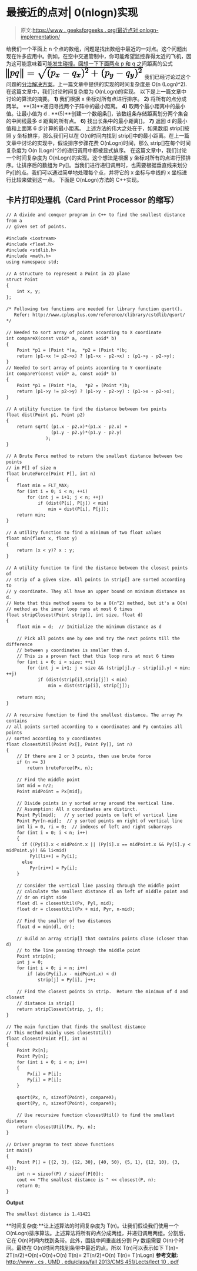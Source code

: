 # 最接近的点对| 0(nlogn)实现

> 原文:[https://www . geeksforgeeks . org/最近点对 onlogn-implementation/](https://www.geeksforgeeks.org/closest-pair-of-points-onlogn-implementation/)

给我们一个平面上 n 个点的数组，问题是找出数组中最近的一对点。这个问题出现在许多应用中。例如，在空中交通管制中，你可能希望监控靠得太近的飞机，因为这可能意味着可能发生碰撞。回想一下下面两点 p 和 q 之间距离的公式
![\left \| pq\right \| = \sqrt{(p_x - q_x)^2 + (p_y - q_y)^2}  ](img/3820ef65c038ed8de83607bd2de05d92.png "Rendered by QuickLaTeX.com")
我们已经讨论过这个问题的[分治解决方案](https://www.geeksforgeeks.org/closest-pair-of-points/)。上一篇文章中提供的实现的时间复杂度是 O(n (Logn)^2).在这篇文章中，我们讨论时间复杂度为 O(nLogn)的实现。
以下是上一篇文章中讨论的算法的摘要。
**1)** 我们根据 x 坐标对所有点进行排序。
**2)** 将所有的点分成两半。
**(3)**递归寻找两个子阵中的最小距离。
**4)** 取两个最小距离中的最小值。让最小值为 d .
**(5)**创建一个数组条[]，该数组条存储距离划分两个集合的中间线最多 d 距离的所有点。
**6)** 找出长条中的最小距离[]。
**7)** 返回 d 的最小值和上面第 6 步计算的最小距离。
上述方法的伟大之处在于，如果数组 strip[]按照 y 坐标排序，那么我们可以在 O(n)时间内找到 strip[]中的最小距离。在上一篇文章中讨论的实现中，假设排序步骤花费 O(nLogn)时间，那么 strip[]在每个时间复杂度为 O(n (Logn)^2)的递归调用中都被显式排序。
在这篇文章中，我们讨论一个时间复杂度为 O(nLogn)的实现。这个想法是根据 y 坐标对所有的点进行预排序。让排序后的数组为 Py[]。当我们进行递归调用时，也需要根据垂直线来划分 Py[]的点。我们可以通过简单地处理每个点，并将它的 x 坐标与中线的 x 坐标进行比较来做到这一点。
下面是 O(nLogn)方法的 C++实现。

## 卡片打印处理机（Card Print Processor 的缩写）

```
// A divide and conquer program in C++ to find the smallest distance from a
// given set of points.

#include <iostream>
#include <float.h>
#include <stdlib.h>
#include <math.h>
using namespace std;

// A structure to represent a Point in 2D plane
struct Point
{
    int x, y;
};

/* Following two functions are needed for library function qsort().
   Refer: http://www.cplusplus.com/reference/clibrary/cstdlib/qsort/ */

// Needed to sort array of points according to X coordinate
int compareX(const void* a, const void* b)
{
    Point *p1 = (Point *)a,  *p2 = (Point *)b;
    return (p1->x != p2->x) ? (p1->x - p2->x) : (p1->y - p2->y);
}
// Needed to sort array of points according to Y coordinate
int compareY(const void* a, const void* b)
{
    Point *p1 = (Point *)a,   *p2 = (Point *)b;
    return (p1->y != p2->y) ? (p1->y - p2->y) : (p1->x - p2->x);
}

// A utility function to find the distance between two points
float dist(Point p1, Point p2)
{
    return sqrt( (p1.x - p2.x)*(p1.x - p2.x) +
                 (p1.y - p2.y)*(p1.y - p2.y)
               );
}

// A Brute Force method to return the smallest distance between two points
// in P[] of size n
float bruteForce(Point P[], int n)
{
    float min = FLT_MAX;
    for (int i = 0; i < n; ++i)
        for (int j = i+1; j < n; ++j)
            if (dist(P[i], P[j]) < min)
                min = dist(P[i], P[j]);
    return min;
}

// A utility function to find a minimum of two float values
float min(float x, float y)
{
    return (x < y)? x : y;
}

// A utility function to find the distance between the closest points of
// strip of a given size. All points in strip[] are sorted according to
// y coordinate. They all have an upper bound on minimum distance as d.
// Note that this method seems to be a O(n^2) method, but it's a O(n)
// method as the inner loop runs at most 6 times
float stripClosest(Point strip[], int size, float d)
{
    float min = d;  // Initialize the minimum distance as d

    // Pick all points one by one and try the next points till the difference
    // between y coordinates is smaller than d.
    // This is a proven fact that this loop runs at most 6 times
    for (int i = 0; i < size; ++i)
        for (int j = i+1; j < size && (strip[j].y - strip[i].y) < min; ++j)
            if (dist(strip[i],strip[j]) < min)
                min = dist(strip[i], strip[j]);

    return min;
}

// A recursive function to find the smallest distance. The array Px contains
// all points sorted according to x coordinates and Py contains all points
// sorted according to y coordinates
float closestUtil(Point Px[], Point Py[], int n)
{
    // If there are 2 or 3 points, then use brute force
    if (n <= 3)
        return bruteForce(Px, n);

    // Find the middle point
    int mid = n/2;
    Point midPoint = Px[mid];

    // Divide points in y sorted array around the vertical line.
    // Assumption: All x coordinates are distinct.
    Point Pyl[mid];   // y sorted points on left of vertical line
    Point Pyr[n-mid];  // y sorted points on right of vertical line
    int li = 0, ri = 0;  // indexes of left and right subarrays
    for (int i = 0; i < n; i++)
    {
      if ((Py[i].x < midPoint.x || (Py[i].x == midPoint.x && Py[i].y < midPoint.y)) && li<mid)
         Pyl[li++] = Py[i];
      else
         Pyr[ri++] = Py[i];
    }

    // Consider the vertical line passing through the middle point
    // calculate the smallest distance dl on left of middle point and
    // dr on right side
    float dl = closestUtil(Px, Pyl, mid);
    float dr = closestUtil(Px + mid, Pyr, n-mid);

    // Find the smaller of two distances
    float d = min(dl, dr);

    // Build an array strip[] that contains points close (closer than d)
    // to the line passing through the middle point
    Point strip[n];
    int j = 0;
    for (int i = 0; i < n; i++)
        if (abs(Py[i].x - midPoint.x) < d)
            strip[j] = Py[i], j++;

    // Find the closest points in strip.  Return the minimum of d and closest
    // distance is strip[]
    return stripClosest(strip, j, d);
}

// The main function that finds the smallest distance
// This method mainly uses closestUtil()
float closest(Point P[], int n)
{
    Point Px[n];
    Point Py[n];
    for (int i = 0; i < n; i++)
    {
        Px[i] = P[i];
        Py[i] = P[i];
    }

    qsort(Px, n, sizeof(Point), compareX);
    qsort(Py, n, sizeof(Point), compareY);

    // Use recursive function closestUtil() to find the smallest distance
    return closestUtil(Px, Py, n);
}

// Driver program to test above functions
int main()
{
    Point P[] = {{2, 3}, {12, 30}, {40, 50}, {5, 1}, {12, 10}, {3, 4}};
    int n = sizeof(P) / sizeof(P[0]);
    cout << "The smallest distance is " << closest(P, n);
    return 0;
}
```

**Output**

```
The smallest distance is 1.41421
```

**时间复杂度:**让上述算法的时间复杂度为 T(n)。让我们假设我们使用一个 O(nLogn)排序算法。上述算法将所有的点分成两组，并递归调用两组。分割后，它在 O(n)时间内找到条带。此外，围绕中间垂直线分割 Py 数组需要 O(n)个时间。最终在 O(n)时间内找到条带中最近的点。所以 T(n)可以表示如下
T(n)= 2T(n/2)+O(n)+O(n)+O(n)
T(n)= 2T(n/2)+O(n)
T(n)= T(nLogn)
**参考文献:**
[http://www . cs . UMD . edu/class/fall 2013/CMS 451/Lects/lect 10 . pdf](http://www.cs.umd.edu/class/fall2013/cmsc451/Lects/lect10.pdf)